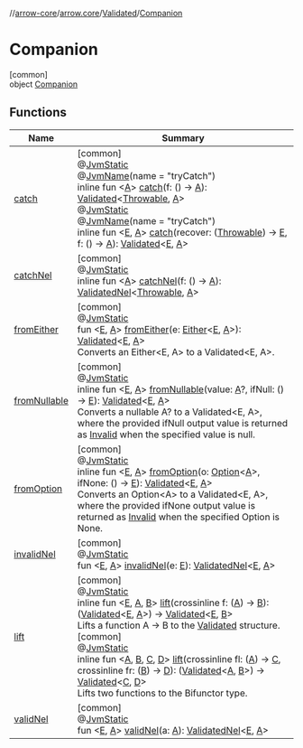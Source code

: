 //[arrow-core](../../../../index.md)/[arrow.core](../../index.md)/[Validated](../index.md)/[Companion](index.md)

# Companion

[common]\
object [Companion](index.md)

## Functions

| Name | Summary |
|---|---|
| [catch](catch.md) | [common]<br>@[JvmStatic](https://kotlinlang.org/api/latest/jvm/stdlib/kotlin.jvm/-jvm-static/index.html)<br>@[JvmName](https://kotlinlang.org/api/latest/jvm/stdlib/kotlin.jvm/-jvm-name/index.html)(name = "tryCatch")<br>inline fun &lt;[A](catch.md)&gt; [catch](catch.md)(f: () -&gt; [A](catch.md)): [Validated](../index.md)&lt;[Throwable](https://kotlinlang.org/api/latest/jvm/stdlib/kotlin/-throwable/index.html), [A](catch.md)&gt;<br>@[JvmStatic](https://kotlinlang.org/api/latest/jvm/stdlib/kotlin.jvm/-jvm-static/index.html)<br>@[JvmName](https://kotlinlang.org/api/latest/jvm/stdlib/kotlin.jvm/-jvm-name/index.html)(name = "tryCatch")<br>inline fun &lt;[E](catch.md), [A](catch.md)&gt; [catch](catch.md)(recover: ([Throwable](https://kotlinlang.org/api/latest/jvm/stdlib/kotlin/-throwable/index.html)) -&gt; [E](catch.md), f: () -&gt; [A](catch.md)): [Validated](../index.md)&lt;[E](catch.md), [A](catch.md)&gt; |
| [catchNel](catch-nel.md) | [common]<br>@[JvmStatic](https://kotlinlang.org/api/latest/jvm/stdlib/kotlin.jvm/-jvm-static/index.html)<br>inline fun &lt;[A](catch-nel.md)&gt; [catchNel](catch-nel.md)(f: () -&gt; [A](catch-nel.md)): [ValidatedNel](../../index.md#682410975%2FClasslikes%2F-1961959459)&lt;[Throwable](https://kotlinlang.org/api/latest/jvm/stdlib/kotlin/-throwable/index.html), [A](catch-nel.md)&gt; |
| [fromEither](from-either.md) | [common]<br>@[JvmStatic](https://kotlinlang.org/api/latest/jvm/stdlib/kotlin.jvm/-jvm-static/index.html)<br>fun &lt;[E](from-either.md), [A](from-either.md)&gt; [fromEither](from-either.md)(e: [Either](../../-either/index.md)&lt;[E](from-either.md), [A](from-either.md)&gt;): [Validated](../index.md)&lt;[E](from-either.md), [A](from-either.md)&gt;<br>Converts an Either&lt;E, A&gt; to a Validated&lt;E, A&gt;. |
| [fromNullable](from-nullable.md) | [common]<br>@[JvmStatic](https://kotlinlang.org/api/latest/jvm/stdlib/kotlin.jvm/-jvm-static/index.html)<br>inline fun &lt;[E](from-nullable.md), [A](from-nullable.md)&gt; [fromNullable](from-nullable.md)(value: [A](from-nullable.md)?, ifNull: () -&gt; [E](from-nullable.md)): [Validated](../index.md)&lt;[E](from-nullable.md), [A](from-nullable.md)&gt;<br>Converts a nullable A? to a Validated&lt;E, A&gt;, where the provided ifNull output value is returned as [Invalid](../-invalid/index.md) when the specified value is null. |
| [fromOption](from-option.md) | [common]<br>@[JvmStatic](https://kotlinlang.org/api/latest/jvm/stdlib/kotlin.jvm/-jvm-static/index.html)<br>inline fun &lt;[E](from-option.md), [A](from-option.md)&gt; [fromOption](from-option.md)(o: [Option](../../-option/index.md)&lt;[A](from-option.md)&gt;, ifNone: () -&gt; [E](from-option.md)): [Validated](../index.md)&lt;[E](from-option.md), [A](from-option.md)&gt;<br>Converts an Option&lt;A&gt; to a Validated&lt;E, A&gt;, where the provided ifNone output value is returned as [Invalid](../-invalid/index.md) when the specified Option is None. |
| [invalidNel](invalid-nel.md) | [common]<br>@[JvmStatic](https://kotlinlang.org/api/latest/jvm/stdlib/kotlin.jvm/-jvm-static/index.html)<br>fun &lt;[E](invalid-nel.md), [A](invalid-nel.md)&gt; [invalidNel](invalid-nel.md)(e: [E](invalid-nel.md)): [ValidatedNel](../../index.md#682410975%2FClasslikes%2F-1961959459)&lt;[E](invalid-nel.md), [A](invalid-nel.md)&gt; |
| [lift](lift.md) | [common]<br>@[JvmStatic](https://kotlinlang.org/api/latest/jvm/stdlib/kotlin.jvm/-jvm-static/index.html)<br>inline fun &lt;[E](lift.md), [A](lift.md), [B](lift.md)&gt; [lift](lift.md)(crossinline f: ([A](lift.md)) -&gt; [B](lift.md)): ([Validated](../index.md)&lt;[E](lift.md), [A](lift.md)&gt;) -&gt; [Validated](../index.md)&lt;[E](lift.md), [B](lift.md)&gt;<br>Lifts a function A -&gt; B to the [Validated](../index.md) structure.<br>[common]<br>@[JvmStatic](https://kotlinlang.org/api/latest/jvm/stdlib/kotlin.jvm/-jvm-static/index.html)<br>inline fun &lt;[A](lift.md), [B](lift.md), [C](lift.md), [D](lift.md)&gt; [lift](lift.md)(crossinline fl: ([A](lift.md)) -&gt; [C](lift.md), crossinline fr: ([B](lift.md)) -&gt; [D](lift.md)): ([Validated](../index.md)&lt;[A](lift.md), [B](lift.md)&gt;) -&gt; [Validated](../index.md)&lt;[C](lift.md), [D](lift.md)&gt;<br>Lifts two functions to the Bifunctor type. |
| [validNel](valid-nel.md) | [common]<br>@[JvmStatic](https://kotlinlang.org/api/latest/jvm/stdlib/kotlin.jvm/-jvm-static/index.html)<br>fun &lt;[E](valid-nel.md), [A](valid-nel.md)&gt; [validNel](valid-nel.md)(a: [A](valid-nel.md)): [ValidatedNel](../../index.md#682410975%2FClasslikes%2F-1961959459)&lt;[E](valid-nel.md), [A](valid-nel.md)&gt; |
